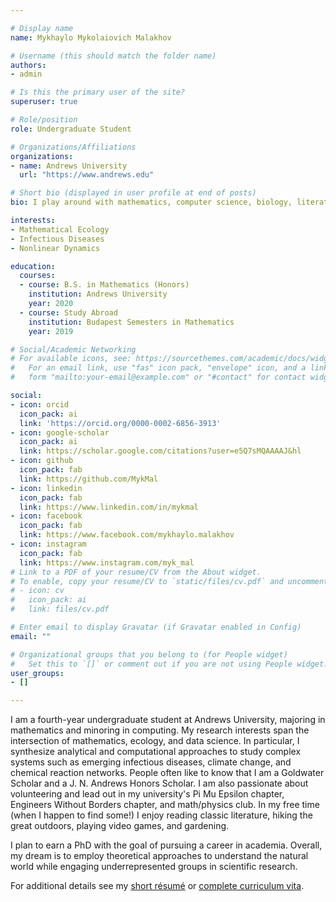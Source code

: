 ```yaml
---

# Display name
name: Mykhaylo Mykolaiovich Malakhov

# Username (this should match the folder name)
authors:
- admin

# Is this the primary user of the site?
superuser: true

# Role/position
role: Undergraduate Student

# Organizations/Affiliations
organizations:
- name: Andrews University
  url: "https://www.andrews.edu"

# Short bio (displayed in user profile at end of posts)
bio: I play around with mathematics, computer science, biology, literature, and whatever else happens to capture my interest.

interests:
- Mathematical Ecology
- Infectious Diseases
- Nonlinear Dynamics

education:
  courses:
  - course: B.S. in Mathematics (Honors)
    institution: Andrews University
    year: 2020
  - course: Study Abroad
    institution: Budapest Semesters in Mathematics
    year: 2019

# Social/Academic Networking
# For available icons, see: https://sourcethemes.com/academic/docs/widgets/#icons
#   For an email link, use "fas" icon pack, "envelope" icon, and a link in the
#   form "mailto:your-email@example.com" or "#contact" for contact widget.

social:
- icon: orcid
  icon_pack: ai
  link: 'https://orcid.org/0000-0002-6856-3913'
- icon: google-scholar
  icon_pack: ai
  link: https://scholar.google.com/citations?user=e5Q7sMQAAAAJ&hl
- icon: github
  icon_pack: fab
  link: https://github.com/MykMal
- icon: linkedin
  icon_pack: fab
  link: https://www.linkedin.com/in/mykmal
- icon: facebook
  icon_pack: fab
  link: https://www.facebook.com/mykhaylo.malakhov
- icon: instagram
  icon_pack: fab
  link: https://www.instagram.com/myk_mal
# Link to a PDF of your resume/CV from the About widget.
# To enable, copy your resume/CV to `static/files/cv.pdf` and uncomment the lines below.  
# - icon: cv
#   icon_pack: ai
#   link: files/cv.pdf

# Enter email to display Gravatar (if Gravatar enabled in Config)
email: ""

# Organizational groups that you belong to (for People widget)
#   Set this to `[]` or comment out if you are not using People widget.  
user_groups:
- []

---
```


I am a fourth-year undergraduate student at Andrews University, majoring in mathematics and minoring in computing. My research interests span the intersection of mathematics, ecology, and data science. In particular, I synthesize analytical and computational approaches to study complex systems such as emerging infectious diseases, climate change, and chemical reaction networks. People often like to know that I am a Goldwater Scholar and a J. N. Andrews Honors Scholar. I am also passionate about volunteering and lead out in my university's Pi Mu Epsilon chapter, Engineers Without Borders chapter, and math/physics club. In my free time (when I happen to find some!) I enjoy reading classic literature, hiking the great outdoors, playing video games, and gardening.

I plan to earn a PhD with the goal of pursuing a career in academia. Overall, my dream is to employ theoretical approaches to understand the natural world while engaging underrepresented groups in scientific research.

For additional details see my [short résumé](files/Mykhaylo-Malakhov-resume.pdf) or [complete curriculum vita](files/Mykhaylo-Malakhov-cv.pdf).
